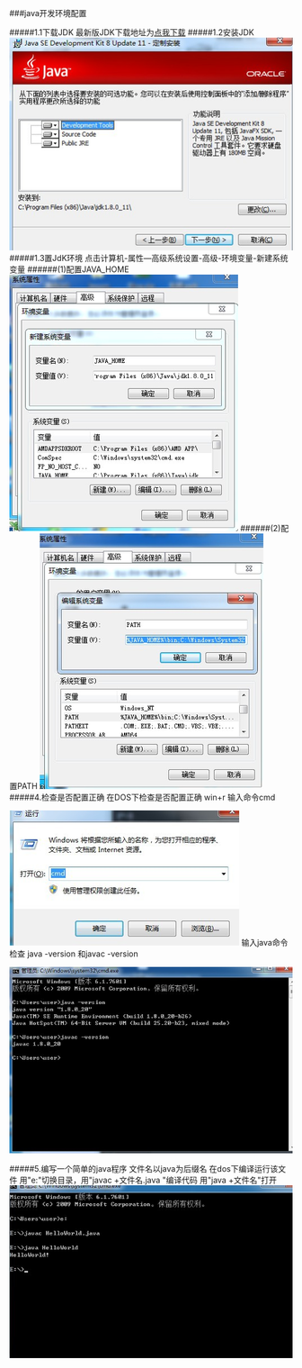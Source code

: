 ###java开发环境配置

#####1.1下载JDK
最新版JDK下载地址为[点我下载][1]
#####1.2安装JDK
![install][2]
#####1.3置JdK环境
点击计算机-属性—高级系统设置-高级-环境变量-新建系统变量
######(1)配置JAVA_HOME
![install][3]
######(2)配置PATH
![install][4]
#####4.检查是否配置正确
在DOS下检查是否配置正确
win+r 输入命令cmd

![install][5]
输入java命令检查
java -version 和javac -version

![install][6]

#####5.编写一个简单的java程序
文件名以java为后缀名
在dos下编译运行该文件
用"e:"切换目录，用"javac +文件名.java "编译代码
用"java +文件名"打开
![install][7]



[1]:http://rj.baidu.com/soft/detail/14459.html?ald
[2]:1.1.jpg
[3]:1.2.jpg
[4]:1.3.jpg
[5]:1.4.jpg
[6]:1.5.jpg
[7]:1.6.jpg